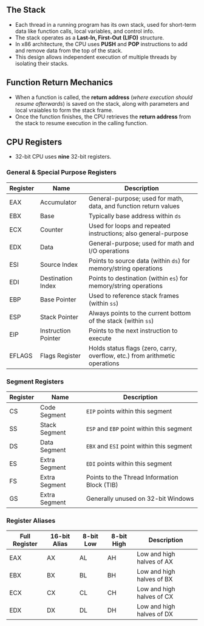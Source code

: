 ## The Stack

- Each thread in a running program has its own stack, used for short-term data like function calls, local variables, and control info.
- The stack operates as a **Last-In, First-Out (LIFO)** structure.
- In x86 architecture, the CPU uses **PUSH** and **POP** instructions to add and remove data from the top of the stack.
- This design allows independent execution of multiple threads by isolating their stacks.

## Function Return Mechanics
- When a function is called, the **return address** (_where execution should resume afterwards_) is saved on the stack, along with parameters and local vraiables to form the stack frame.
- Once the function finishes, the CPU retrieves the **return address** from the stack to resume execution in the calling function.

## CPU Registers
- 32-bit CPU uses **nine** 32-bit registers.

### General & Special Purpose Registers
| Register | Name               | Description                                                                 |
|----------|--------------------|-----------------------------------------------------------------------------|
| EAX      | Accumulator        | General-purpose; used for math, data, and function return values            |
| EBX      | Base               | Typically base address within `ds`                                          |
| ECX      | Counter            | Used for loops and repeated instructions; also general-purpose              |
| EDX      | Data               | General-purpose; used for math and I/O operations                           |
| ESI      | Source Index       | Points to source data (within `ds`) for memory/string operations            |
| EDI      | Destination Index  | Points to destination (within `es`) for memory/string operations            |
| EBP      | Base Pointer       | Used to reference stack frames (within `ss`)                                |
| ESP      | Stack Pointer      | Always points to the current bottom of the stack (within `ss`)              |
| EIP      | Instruction Pointer| Points to the next instruction to execute                                   |
| EFLAGS   | Flags Register     | Holds status flags (zero, carry, overflow, etc.) from arithmetic operations |


### Segment Registers
| Register | Name           | Description                                                                  |
|----------|----------------|------------------------------------------------------------------------------|
| CS       | Code Segment   | `EIP` points within this segment                                             |
| SS       | Stack Segment  | `ESP` and `EBP` point within this segment                                    |
| DS       | Data Segment   | `EBX` and `ESI` point within this segment                                    |
| ES       | Extra Segment  | `EDI` points within this segment                                             |
| FS       | Extra Segment  | Points to the Thread Information Block (TIB)                                 |
| GS       | Extra Segment  | Generally unused on 32-bit Windows                                           |


### Register Aliases
| Full Register | 16-bit Alias | 8-bit Low | 8-bit High | Description                            |
|---------------|--------------|------------|------------|----------------------------------------|
| EAX           | AX           | AL         | AH         | Low and high halves of AX              |
| EBX           | BX           | BL         | BH         | Low and high halves of BX              |
| ECX           | CX           | CL         | CH         | Low and high halves of CX              |
| EDX           | DX           | DL         | DH         | Low and high halves of DX              |
